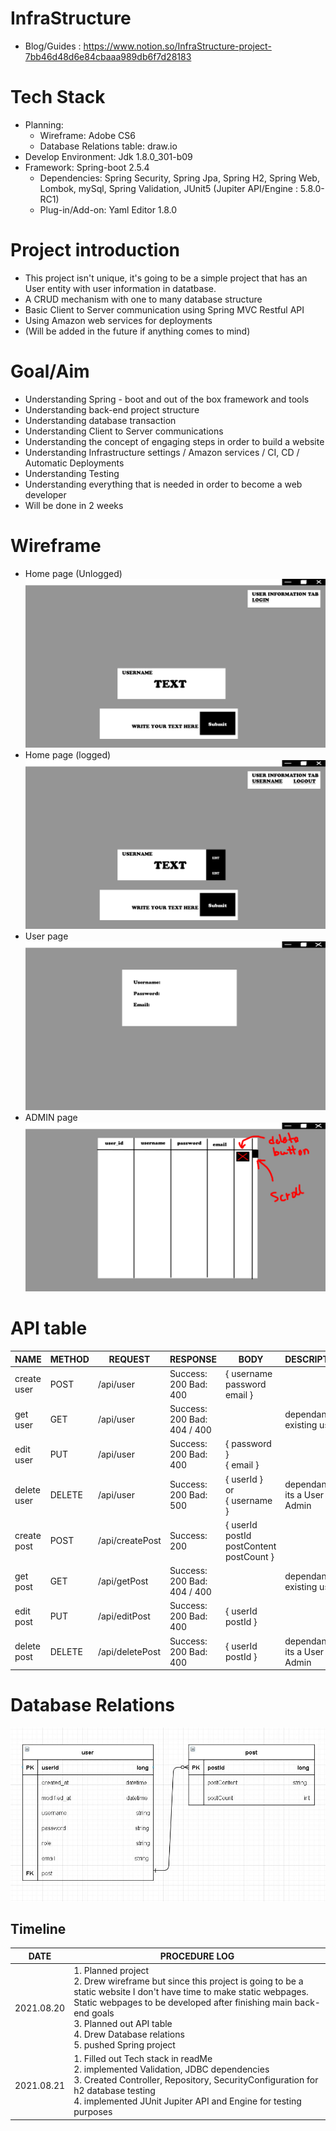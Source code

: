 # InfraStructure
- Blog/Guides : https://www.notion.so/InfraStructure-project-7bb46d48d6e84cbaaa989db6f7d28183

# Tech Stack
- Planning:
  - Wireframe: Adobe CS6
  - Database Relations table: draw.io
- Develop Environment: Jdk 1.8.0_301-b09
- Framework: Spring-boot 2.5.4
  - Dependencies: Spring Security, Spring Jpa, Spring H2, Spring Web, Lombok, mySql, Spring Validation, JUnit5 (Jupiter API/Engine : 5.8.0-RC1)
  - Plug-in/Add-on: Yaml Editor 1.8.0

# Project introduction
- This project isn't unique, it's going to be a simple project that has an User entity with user information in datatbase.
- A CRUD mechanism with one to many database structure
- Basic Client to Server communication using Spring MVC Restful API
- Using Amazon web services for deployments
- (Will be added in the future if anything comes to mind)

# Goal/Aim
- Understanding Spring - boot and out of the box framework and tools
- Understanding back-end project structure
- Understanding database transaction
- Understanding Client to Server communications
- Understanding the concept of engaging steps in order to build a website
- Understanding Infrastructure settings / Amazon services / CI, CD / Automatic Deployments
- Understanding Testing
- Understanding everything that is needed in order to become a web developer
- Will be done in 2 weeks

# Wireframe
- Home page (Unlogged)
![](InfraStructure/PIC/HOME.jpg)
- Home page (logged)
![](InfraStructure/PIC/USER.jpg)
- User page
![](InfraStructure/PIC/MYPAGE.jpg)
- ADMIN page
![](InfraStructure/PIC/ADMIN.jpg)

# API table
| NAME      | METHOD   |   REQUEST | RESPONSE | BODY | DESCRIPTION   |
| ---------- | ---------- |---------- |---------- |---------- | ---------- |
| create user | POST | /api/user | Success: 200 Bad: 400 | { username </br> password </br> email } </br> | |
| get user | GET | /api/user | Success: 200 Bad: 404 / 400 | | dependant on existing users |
| edit user | PUT | /api/user | Success: 200 Bad: 400 | { password } </br> { email } </br> ||
| delete user | DELETE | /api/user | Success: 200 Bad: 500 | { userId } </br> or </br> { username } | dependant if its a User or Admin |
| create post| POST | /api/createPost | Success: 200 | { userId </br> postId </br> postContent </br> postCount }| |
| get post | GET | /api/getPost | Success: 200 Bad: 404 / 400  | | dependant on existing users |
| edit post | PUT | /api/editPost | Success: 200 Bad: 400 | { userId </br> postId } | |
| delete post | DELETE | /api/deletePost | Success: 200 Bad: 400 | { userId </br> postId } | dependant if its a User or Admin |

# Database Relations
![](InfraStructure/PIC/relations.JPG)

## Timeline
| DATE      | PROCEDURE LOG                                                |
| ---------- | ------------------------------------------------------------ |
| 2021.08.20 | 1. Planned project </br> 2. Drew wireframe but since this project is going to be a static website I don't have time to make static webpages. Static webpages to be developed after finishing main back-end goals </br> 3. Planned out API table </br> 4. Drew Database relations </br> 5. pushed Spring project |
| 2021.08.21 | 1. Filled out Tech stack in readMe </br> 2. implemented Validation, JDBC dependencies </br> 3. Created Controller, Repository, SecurityConfiguration for h2 database testing </br> 4. implemented JUnit Jupiter API and Engine for testing purposes |
